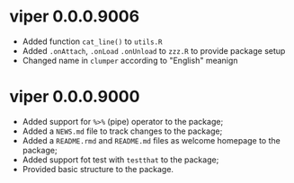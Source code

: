 # viper 0.0.0.9006

* Added function `cat_line()` to `utils.R`
* Added `.onAttach`, `.onLoad` `.onUnload` to `zzz.R` to provide package
  setup
* Changed name in `clumper` according to "English" meanign

# viper 0.0.0.9000

* Added support for `%>%` (pipe) operator to the package;
* Added a `NEWS.md` file to track changes to the package;
* Added a `README.rmd` and `README.md` files as welcome homepage to the 
  package;
* Added support fot test with `testthat` to the package;
* Provided basic structure to the package.
